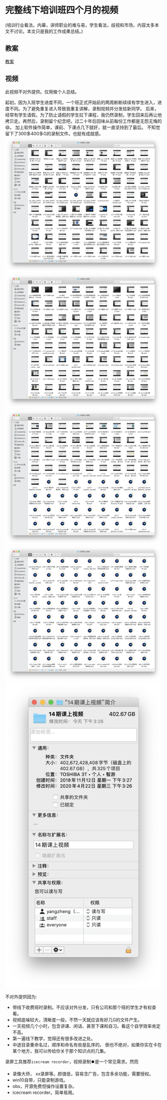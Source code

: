 完整线下培训班四个月的视频
===
(培训行业看法，内幕，讲师职业的难与易，学生看法，歧视和市场，内容太多本文不讨论。本文只是我的工作成果总结。)
## 教案
[教案](todo)

## 视频
此视频不对外提供。仅用做个人总结。

起初，因为入班学生进度不同，一个班正式开始前的两周断断续续有学生进入，进度不同。为了避免重复进入导致我重复讲解，录制视频并分发给新同学。
后来，经常有学生请假，为了防止请假的学生拉下课程，我仍然录制，学生回来后再让他拷贝走。再然后，录制留个纪念吧，过二十年后回味从前每份工作都是无怨无悔的😄。
加上软件操作简单，课前、下课点几下就好，就一直坚持到了最后。
不知觉留下了300多400多G的录制文件。也挺有成就感。  
![](./images/1.png)
![](./images/2.png)
![](./images/3.png)
![](./images/4.png)
![](./images/5.png)

不对外提供因为:
- 带线下收费班时录制。不应该对外分发，只有公司和那个班的学生才有权查看。
- 视频底噪较大，清晰度一般，不然一天就应该有好几G的文件产生。
- 一天视频几个小时，包含讲课、闲话、甚至下课和自习。看这个自学效率肯定不高。
- 第一遍线下教学，觉得还有很多改进之处。
- 中途目录重命名过，顺序和命名有些是乱序的。
倒也不绝对，如果你实在卡在某个地方，我可以传给你关于那个知识点的几集。

录屏工具推荐`icecream recorder`，视频录制⏺️是一个常见需求。然而  
- 录像大师， xx录屏等。颜值低，容易含广告，包含多余功能，需要授权。
- win10自带，只能录制游戏。
- obs，开源免费但操作设置复杂。
- icecream recorder。简单易用。
